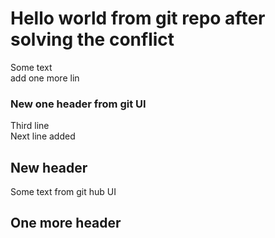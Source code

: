# Hello world from git repo after solving the conflict
Some text  
add one more lin  

### New one header from git UI

Third line  
Next line added  
## New header
Some text from git hub UI

## One more header
